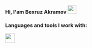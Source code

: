 ### Hi, I'am Bexruz Akramov <img src="https://media.giphy.com/media/hvRJCLFzcasrR4ia7z/giphy.gif" width="27px">

### Languages and tools I work with:

<code><img src="https://www.w3.org/html/logo/downloads/HTML5_1Color_Black.svg" width="30px"></code>
